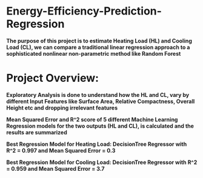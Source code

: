 # Energy-Efficiency-Prediction-Regression
**The purpose of this project is to estimate Heating Load (HL) and Cooling Load (CL), we can compare a traditional linear regression approach to a sophisticated nonlinear non-parametric method like Random Forest**
# Project Overview:
**Exploratory Analysis is done to understand how the HL and CL, vary by different Input Features like Surface Area, Relative Compactness, Overall Height etc and dropping irrelevant features**

**Mean Squared Error and R^2 score of 5 different Machine Learning Regression models for the two outputs (HL and CL), is calculated and the results are summarized**

**Best Regression Model for Heating Load: DecisionTree Regressor with R^2 = 0.997 and Mean Squared Error = 0.3**

**Best Regression Model for Cooling Load: DecisionTree Regressor with R^2 = 0.959 and Mean Squared Error = 3.7**
